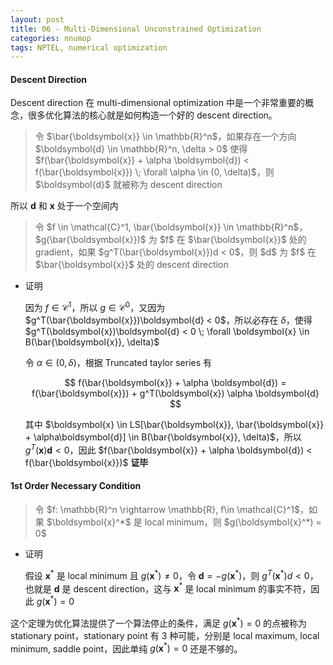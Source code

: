 ```yaml
---
layout: post
title: 06 - Multi-Dimensional Unconstrained Optimization
categories: nnumop
tags: NPTEL, numerical optimization
---
```


#### Descent Direction

Descent direction 在 multi-dimensional optimization 中是一个非常重要的概念，很多优化算法的核心就是如何构造一个好的 descent direction。

<blockquote>
令 $\bar{\boldsymbol{x}} \in \mathbb{R}^n$，如果存在一个方向 $\boldsymbol{d} \in \mathbb{R}^n, \delta > 0$ 使得 $f(\bar{\boldsymbol{x}} + \alpha \boldsymbol{d}) < f(\bar{\boldsymbol{x}}) \; \forall \alpha \in (0, \delta)$，则 $\boldsymbol{d}$ 就被称为 descent direction
</blockquote>

所以 $\boldsymbol{d}$ 和 $\boldsymbol{x}$ 处于一个空间内

<blockquote>
令 $f \in \mathcal{C}^1, \bar{\boldsymbol{x}} \in \mathbb{R}^n$，$g(\bar{\boldsymbol{x}})$ 为 $f$ 在 $\bar{\boldsymbol{x}}$ 处的 gradient，如果 $g^T(\bar{\boldsymbol{x}})d < 0$，则 $d$ 为 $f$ 在 $\bar{\boldsymbol{x}}$ 处的 descent direction
</blockquote>

* 证明

  因为 $f\in \mathcal{C}^1$，所以 $g \in \mathcal{C}^0$，又因为 $g^T(\bar{\boldsymbol{x}})\boldsymbol{d} < 0$，所以必存在 $\delta$，使得 $g^T(\boldsymbol{x})\boldsymbol{d} < 0 \; \forall \boldsymbol{x} \in B(\bar{\boldsymbol{x}}, \delta)$
  
  令 $\alpha \in (0, \delta)$，根据 Truncated taylor series 有

  $$
  f(\bar{\boldsymbol{x}} + \alpha \boldsymbol{d}) = f(\bar{\boldsymbol{x}}) + g^T(\boldsymbol{x}) \alpha \boldsymbol{d}
  $$

  其中 $\boldsymbol{x} \in LS[\bar{\boldsymbol{x}}, \bar{\boldsymbol{x}} + \alpha\boldsymbol{d}] \in B(\bar{\boldsymbol{x}}, \delta)$，所以 $g^T(\boldsymbol{x})\boldsymbol{d} < 0$，因此 $f(\bar{\boldsymbol{x}} + \alpha \boldsymbol{d}) < f(\bar{\boldsymbol{x}})$ **证毕**

#### 1st Order Necessary Condition

<blockquote>
令 $f: \mathbb{R}^n \rightarrow \mathbb{R}, f\in \mathcal{C}^1$，如果 $\boldsymbol{x}^*$ 是 local minimum，则 $g(\boldsymbol{x}^*) = 0$
</blockquote>

* 证明

  假设 $\boldsymbol{x}^*$ 是 local minimum 且 $g(\boldsymbol{x}^*) \neq 0$，令 $\boldsymbol{d} = -g(\boldsymbol{x}^*)$，则 $g^T(\boldsymbol{x}^*)d < 0$，也就是 $\boldsymbol{d}$ 是 descent direction，这与 $\boldsymbol{x}^*$ 是 local minimum 的事实不符，因此 $g(\boldsymbol{x}^*) = 0$

这个定理为优化算法提供了一个算法停止的条件，满足 $g(\boldsymbol{x}^*) = 0$ 的点被称为 stationary point，stationary point 有 3 种可能，分别是 local maximum, local minimum, saddle point，因此单纯 $g(\boldsymbol{x}^*) = 0$ 还是不够的。
